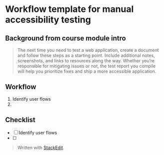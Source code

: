 # Workflow template for manual accessibility testing 

## Background from course module intro
> The next time you need to test a web application, create a document and follow these steps as a starting point. Include additional notes, screenshots, and links to resources along the way.
>Whether you’re responsible for mitigating issues or not, the test report you compile will help you prioritize fixes and ship a more accessible application.

## Workflow
1. Identify user flows
2. 

## Checklist

- [ ] Identify user flows
- [ ]  

> Written with [StackEdit](https://stackedit.io/).
<!--stackedit_data:
eyJoaXN0b3J5IjpbLTEzMDg3MzQ1NzVdfQ==
-->
